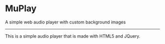# MuPlay
A simple web audio player with custom background images
<hr>
This is a simple audio player that is made with HTML5 and JQuery.
